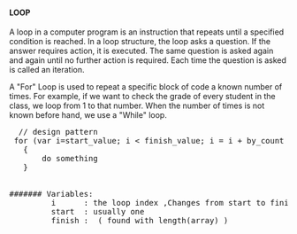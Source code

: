#### LOOP

A loop in a computer program is an instruction that repeats until a specified condition is reached. In a loop structure, the loop asks a question. If the answer requires action, it is executed. The same question is asked again and again until no further action is required. Each time the question is asked is called an iteration. 

A "For" Loop is used to repeat a specific block of code a known number of times. For example, if we want to check the grade of every student in the class, we loop from 1 to that number. When the number of times is not known before hand, we use a "While" loop.

<pre>
  // design pattern 
 for (var i=start_value; i < finish_value; i = i + by_count ) 
   {         
       do something 
   }
     

####### Variables: 
         i      : the loop index ,Changes from start to finish. 
         start  : usually one 
         finish :  ( found with length(array) ) 
  
</pre>

